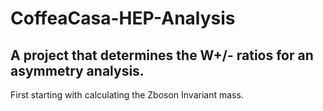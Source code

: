 # CoffeaCasa-HEP-Analysis

## A project that determines the W+/- ratios for an asymmetry analysis.

First starting with calculating the Zboson Invariant mass.
